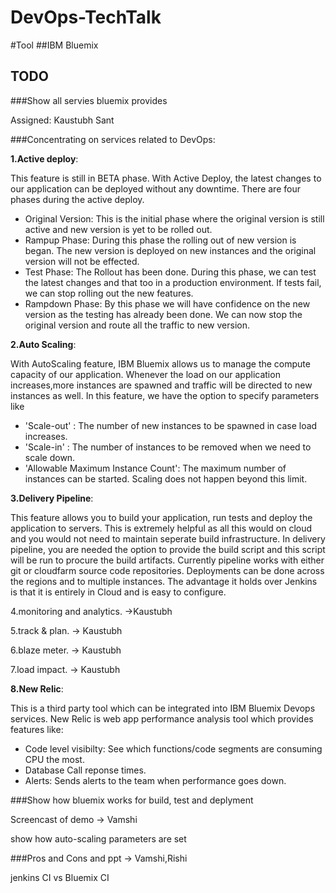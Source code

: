 # DevOps-TechTalk

#Tool
##IBM Bluemix

## TODO
###Show all servies bluemix provides

Assigned: Kaustubh Sant

###Concentrating on services related to DevOps:

**1.Active deploy**:

This feature is still in BETA phase. With Active Deploy, the latest changes to our application can be deployed without any downtime. There are four phases during the active deploy.
* Original Version: This is the initial phase where the original version is still active and new version is yet to be rolled out.
* Rampup Phase: During this phase the rolling out of new version is began. The new version is deployed on new instances and the original version will not
be effected.
* Test Phase: The Rollout has been done. During this phase, we can test the latest changes and that too in a production environment. If tests fail, we can stop rolling out the new features.
* Rampdown Phase: By this phase we will have confidence on the new version as the testing has already been done. We can now stop the original version and
route all the traffic to new version.

**2.Auto Scaling**:
  
With AutoScaling feature, IBM Bluemix allows us to manage the compute capacity of our application. Whenever the load on our application increases,more instances are spawned and traffic will be directed to new instances as well. In this feature, we have the option to specify parameters like 
  * 'Scale-out' : The number of new instances to be spawned in case load increases.
  * 'Scale-in' : The number of instances to be removed when we need to scale down.
  * 'Allowable Maximum Instance Count': The maximum number of instances can be started. Scaling does not happen beyond this limit.

**3.Delivery Pipeline**:

This feature allows you to build your application, run tests and deploy the application to servers. This is extremely helpful as all this would on cloud and you would not need to maintain seperate build infrastructure. In delivery pipeline, you are needed the option to provide the build script and this script will be run to procure the build artifacts. Currently pipeline works with either git or cloudfarm source code repositories. Deployments can be done across the regions and to multiple instances. The advantage it holds over Jenkins is that it is entirely in Cloud and is easy to configure.

4.monitoring and analytics. ->Kaustubh

5.track & plan. -> Kaustubh

6.blaze meter. -> Kaustubh

7.load impact. -> Kaustubh

**8.New Relic**:

This is a third party tool which can be integrated into IBM Bluemix Devops services. New Relic is web app performance analysis tool which provides features
like:
* Code level visibilty: See which functions/code segments are consuming CPU the most.
* Database Call reponse times.
* Alerts: Sends alerts to the team when performance goes down.

###Show how bluemix works for build, test and deplyment

Screencast of demo -> Vamshi

show how auto-scaling parameters are set

###Pros and Cons and ppt -> Vamshi,Rishi

jenkins CI vs Bluemix CI




